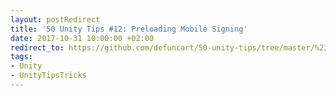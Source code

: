 ```yaml
---
layout: postRedirect
title: '50 Unity Tips #12: Preloading Mobile Signing'
date: 2017-10-31 10:00:00 +02:00
redirect_to: https://github.com/defuncart/50-unity-tips/tree/master/%2312-PreloadingMobileSigning
tags:
- Unity
- UnityTipsTricks
---
```


